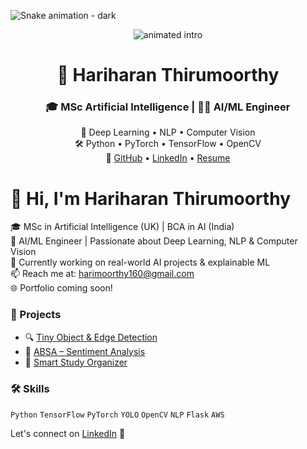 ![Snake animation - dark](https://github.com/HariharanThirumoorthy/HariharanThirumoorthy/blob/output/github-contribution-grid-snake-dark.svg)


<p align="center">
  <img src="your-cool-animation.gif" alt="animated intro" />
</p>
<h1 align="center">🤖 Hariharan Thirumoorthy</h1>
<h3 align="center">🎓 MSc Artificial Intelligence | 👨‍💻 AI/ML Engineer</h3>
<p align="center">
  🧠 Deep Learning • NLP • Computer Vision <br>
  🛠️ Python • PyTorch • TensorFlow • OpenCV <br>
  🔗 <a href="https://github.com/HariharanThirumoorthy">GitHub</a> • 
  <a href="https://linkedin.com/in/hariharan-thirumoorthy">LinkedIn</a> • 
  <a href="#">Resume</a>
</p>




# 👋 Hi, I'm Hariharan Thirumoorthy

🎓 MSc in Artificial Intelligence (UK) | BCA in AI (India)  
💼 AI/ML Engineer | Passionate about Deep Learning, NLP & Computer Vision  
🌱 Currently working on real-world AI projects & explainable ML  
📫 Reach me at: harimoorthy160@gmail.com  
🌐 Portfolio coming soon!

### 🚀 Projects
- 🔍 [Tiny Object & Edge Detection](https://github.com/HariharanThirumoorthy/Tiny-Object-and-Edge-Detection-Model)
- 🧠 [ABSA – Sentiment Analysis](https://github.com/HariharanThirumoorthy/ABSA-Deep-Learning)
- 🎒 [Smart Study Organizer](https://github.com/HariharanThirumoorthy/SmartStudyOrganizer)

### 🛠 Skills
`Python` `TensorFlow` `PyTorch` `YOLO` `OpenCV` `NLP` `Flask` `AWS`

Let's connect on [LinkedIn](https://linkedin.com/in/hariharan-thirumoorthy) 🚀

